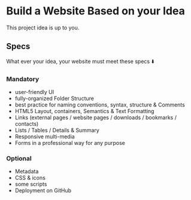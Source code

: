 # Build a Website Based on your Idea
This project idea is up to you.

## Specs
What ever your idea, your website must meet these specs ⬇️

### Mandatory
- user-friendly UI
- fully-organized Folder Structure
- best practice for naming conventions, syntax, structure & Comments
- HTML5 Layout, containers, Semantics & Text Formatting
- Links (external pages / website pages / downloads / bookmarks / contacts)
- Lists / Tables / Details & Summary
- Responsive multi-media
- Forms in a professional way for any purpose

### Optional
- Metadata
- CSS & icons
- some scripts
- Deployment on GitHub
